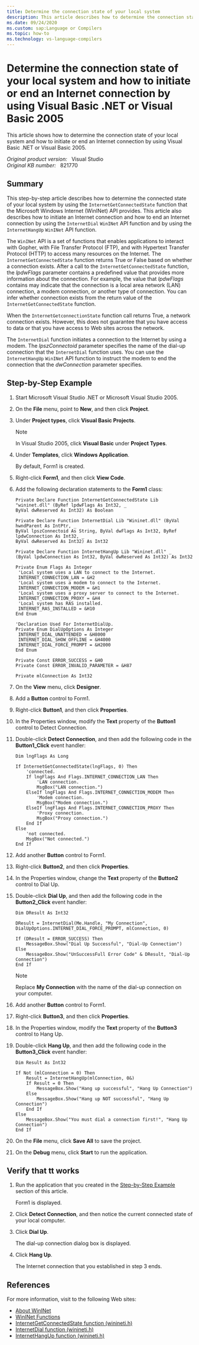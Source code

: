 ```yaml
---
title: Determine the connection state of your local system
description: This article describes how to determine the connection state of your local system and how to initiate or end an Internet connection by using Visual Basic .NET or Visual Basic 2005.
ms.date: 09/24/2020
ms.custom: sap:Language or Compilers
ms.topic: how-to
ms.technology: vs-language-compilers
---
```

# Determine the connection state of your local system and how to initiate or end an Internet connection by using Visual Basic .NET or Visual Basic 2005

This article shows how to determine the connection state of your local system and how to initiate or end an Internet connection by using Visual Basic .NET or Visual Basic 2005.

_Original product version:_ &nbsp; Visual Studio  
_Original KB number:_ &nbsp; 821770

## Summary

This step-by-step article describes how to determine the connected state of your local system by using the `InternetGetConnectedState` function that the Microsoft Windows Internet (WinINet) API provides. This article also describes how to initiate an Internet connection and how to end an Internet connection by using the `InternetDial` `WinINet` API function and by using the `InternetHangUp` `WinINet` API function.

The `WinINet` API is a set of functions that enables applications to interact with Gopher, with File Transfer Protocol (FTP), and with Hypertext Transfer Protocol (HTTP) to access many resources on the Internet. The `InternetGetConnectedState` function returns True or False based on whether a connection exists. After a call to the `InternetGetConnectedState` function, the *lpdwFlags* parameter contains a predefined value that provides more information about the connection. For example, the value that *IpdwFlags* contains may indicate that the connection is a local area network (LAN) connection, a modem connection, or another type of connection. You can infer whether connection exists from the return value of the `InternetGetConnectedState` function.

When the `InternetGetconnectionState` function call returns True, a network connection exists. However, this does not guarantee that you have access to data or that you have access to Web sites across the network.

The `InternetDial` function initiates a connection to the Internet by using a modem. The *lpszConnectoid* parameter specifies the name of the dial-up connection that the `InternetDial` function uses. You can use the `InternetHangUp` `WinINet` API function to instruct the modem to end the connection that the *dwConnection* parameter specifies.

## Step-by-Step Example

1. Start Microsoft Visual Studio .NET or Microsoft Visual Studio 2005.
2. On the **File** menu, point to **New**, and then click **Project**.
3. Under **Project types**, click **Visual Basic Projects**.

    > [!NOTE]
    > In Visual Studio 2005, click **Visual Basic** under **Project Types**.
4. Under **Templates**, click **Windows Application**.

    By default, Form1 is created.
5. Right-click **Form1**, and then click **View Code**.
6. Add the following declaration statements to the **Form1** class:

    ```vbnet
    Private Declare Function InternetGetConnectedState Lib "wininet.dll" (ByRef lpdwFlags As Int32, _
    ByVal dwReserved As Int32) As Boolean
  
    Private Declare Function InternetDial Lib "Wininet.dll" (ByVal hwndParent As IntPtr, _
    ByVal lpszConnectoid As String, ByVal dwFlags As Int32, ByRef lpdwConnection As Int32, _
    ByVal dwReserved As Int32) As Int32
  
    Private Declare Function InternetHangUp Lib "Wininet.dll" _
    (ByVal lpdwConnection As Int32, ByVal dwReserved As Int32) As Int32
  
    Private Enum Flags As Integer
     'Local system uses a LAN to connect to the Internet.
     INTERNET_CONNECTION_LAN = &H2
     'Local system uses a modem to connect to the Internet.
     INTERNET_CONNECTION_MODEM = &H1
     'Local system uses a proxy server to connect to the Internet.
     INTERNET_CONNECTION_PROXY = &H4
     'Local system has RAS installed.
     INTERNET_RAS_INSTALLED = &H10
    End Enum
  
    'Declaration Used For InternetDialUp.
    Private Enum DialUpOptions As Integer
     INTERNET_DIAL_UNATTENDED = &H8000
     INTERNET_DIAL_SHOW_OFFLINE = &H4000
     INTERNET_DIAL_FORCE_PROMPT = &H2000
    End Enum
  
    Private Const ERROR_SUCCESS = &H0
    Private Const ERROR_INVALID_PARAMETER = &H87
  
    Private mlConnection As Int32
    ```

7. On the **View** menu, click **Designer**.
8. Add a **Button** control to Form1.
9. Right-click **Button1**, and then click **Properties**.
10. In the Properties window, modify the **Text** property of the **Button1** control to Detect Connection.
11. Double-click **Detect Connection**, and then add the following code in the **Button1_Click** event handler:

    ```vbnet
    Dim lngFlags As Long
  
    If InternetGetConnectedState(lngFlags, 0) Then
        'connected.
        If lngFlags And Flags.INTERNET_CONNECTION_LAN Then
            'LAN connection.
            MsgBox("LAN connection.")
        ElseIf lngFlags And Flags.INTERNET_CONNECTION_MODEM Then
            'Modem connection.
            MsgBox("Modem connection.")
        ElseIf lngFlags And Flags.INTERNET_CONNECTION_PROXY Then
            'Proxy connection.
            MsgBox("Proxy connection.")
        End If
    Else
        'not connected.
        MsgBox("Not connected.")
    End If
    ```

12. Add another **Button** control to Form1.
13. Right-click **Button2**, and then click **Properties**.
14. In the Properties window, change the **Text** property of the **Button2** control to Dial Up.
15. Double-click **Dial Up**, and then add the following code in the **Button2_Click** event handler:

    ```vbnet
    Dim DResult As Int32
  
    DResult = InternetDial(Me.Handle, "My Connection", DialUpOptions.INTERNET_DIAL_FORCE_PROMPT, mlConnection, 0)
  
    If (DResult = ERROR_SUCCESS) Then
        MessageBox.Show("Dial Up Successful", "Dial-Up Connection")
    Else
        MessageBox.Show("UnSuccessFull Error Code" & DResult, "Dial-Up Connection")
    End If
    ```
  
    > [!NOTE]
    > Replace **My Connection** with the name of the dial-up connection on your computer.

16. Add another **Button** control to Form1.
17. Right-click **Button3**, and then click **Properties**.
18. In the Properties window, modify the **Text** property of the **Button3** control to Hang Up.
19. Double-click **Hang Up**, and then add the following code in the **Button3_Click** event handler:

    ```vbnet
    Dim Result As Int32
  
    If Not (mlConnection = 0) Then
        Result = InternetHangUp(mlConnection, 0&)
        If Result = 0 Then
            MessageBox.Show("Hang up successful", "Hang Up Connection")
        Else
            MessageBox.Show("Hang up NOT successful", "Hang Up Connection")
        End If
    Else
        MessageBox.Show("You must dial a connection first!", "Hang Up Connection")
    End If
    ```

20. On the **File** menu, click **Save All** to save the project.
21. On the **Debug** menu, click **Start** to run the application.

## Verify that tt works

1. Run the application that you created in the [Step-by-Step Example](#step-by-step-example) section of this article.

    Form1 is displayed.
2. Click **Detect Connection**, and then notice the current connected state of your local computer.
3. Click **Dial Up**.

    The dial-up connection dialog box is displayed.
4. Click **Hang Up**.

    The Internet connection that you established in step 3 ends.

## References

For more information, visit to the following Web sites:

- [About WinINet](/windows/win32/wininet/about-wininet)
- [WinINet Functions](/windows/win32/wininet/wininet-functions)
- [InternetGetConnectedState function (winineti.h)](/windows/win32/api/winineti/nf-winineti-internetgetconnectedstate)
- [InternetDial function (winineti.h)](/windows/win32/api/winineti/nf-winineti-internetdial)
- [InternetHangUp function (winineti.h)](/windows/win32/api/winineti/nf-winineti-internethangup)
